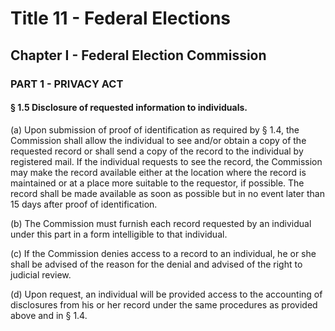 
# Title 11 - Federal Elections
## Chapter I - Federal Election Commission
### PART 1 - PRIVACY ACT
#### § 1.5 Disclosure of requested information to individuals.

(a) Upon submission of proof of identification as required by § 1.4, the Commission shall allow the individual to see and/or obtain a copy of the requested record or shall send a copy of the record to the individual by registered mail. If the individual requests to see the record, the Commission may make the record available either at the location where the record is maintained or at a place more suitable to the requestor, if possible. The record shall be made available as soon as possible but in no event later than 15 days after proof of identification.

(b) The Commission must furnish each record requested by an individual under this part in a form intelligible to that individual.

(c) If the Commission denies access to a record to an individual, he or she shall be advised of the reason for the denial and advised of the right to judicial review.

(d) Upon request, an individual will be provided access to the accounting of disclosures from his or her record under the same procedures as provided above and in § 1.4.
